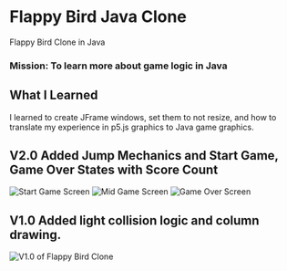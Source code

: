 # Flappy Bird Java Clone
Flappy Bird Clone in Java

### Mission: To learn more about game logic in Java

## What I Learned
I learned to create JFrame windows, set them to not resize, and how to translate my experience in p5.js graphics to Java game graphics.

## V2.0 Added Jump Mechanics and Start Game, Game Over States with Score Count
![Start Game Screen](https://i.imgur.com/xViOi6P.png)
![Mid Game Screen](https://i.imgur.com/nHMnOXC.png)
![Game Over Screen](https://i.imgur.com/Ci2UcNM.png)


## V1.0 Added light collision logic and column drawing.
![V1.0 of Flappy Bird Clone](https://i.imgur.com/HLccAOk.png)
